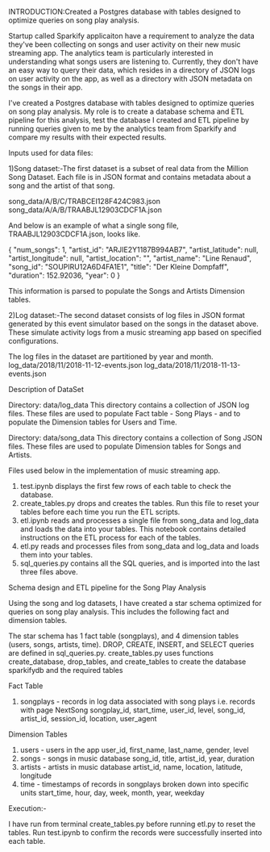 INTRODUCTION:Created a Postgres database with tables designed to optimize queries on song play analysis.

Startup called Sparkify applicaiton have a requirement  to analyze the data they've been collecting on songs and user activity on their new music streaming app. 
The analytics team is particularly interested in understanding what songs users are listening to. Currently, they don't have an easy way to query their data, which resides in a directory of JSON logs on user activity on the app, as well as a directory with JSON metadata on the songs in their app.


I've created a Postgres database with tables designed to optimize queries on song play analysis. My role is to create a database schema and ETL pipeline for this analysis, test the database I created and ETL pipeline by running queries given to me by the analytics team from Sparkify and compare my results with their expected results.


Inputs used for data files:

1)Song dataset:-The first dataset is a subset of real data from the Million Song Dataset. Each file is in JSON format and contains metadata about a song and the artist of that song.

song_data/A/B/C/TRABCEI128F424C983.json
song_data/A/A/B/TRAABJL12903CDCF1A.json

And below is an example of what a single song file, TRAABJL12903CDCF1A.json, looks like.

{
    "num_songs": 1,
    "artist_id": "ARJIE2Y1187B994AB7",
    "artist_latitude": null,
    "artist_longitude": null,
    "artist_location": "",
    "artist_name": "Line Renaud",
    "song_id": "SOUPIRU12A6D4FA1E1",
    "title": "Der Kleine Dompfaff",
    "duration": 152.92036,
    "year": 0
}

This information is parsed to populate the Songs and Artists Dimension tables.

2)Log dataset:-The second dataset consists of log files in JSON format generated by this event simulator based on the songs in the dataset above. These simulate activity logs from a music streaming app based on specified configurations.

The log files in the dataset are partitioned by year and month.
log_data/2018/11/2018-11-12-events.json
log_data/2018/11/2018-11-13-events.json


Description of DataSet

Directory: data/log_data
This directory contains a collection of JSON log files. These files are used to populate  Fact table - Song Plays - and to populate the Dimension tables for Users and Time.

Directory: data/song_data
This directory contains a collection of Song JSON files. These files are used to populate Dimension tables for Songs and Artists.

Files used below in the implementation of music streaming app.

1) test.ipynb displays the first few rows of each table to check the database.
2) create_tables.py drops and creates the tables. Run this file to reset your tables before each time you run the ETL scripts.
3) etl.ipynb reads and processes a single file from song_data and log_data and loads the data into your tables. This notebook contains detailed instructions on the ETL process for each of the tables.
4) etl.py reads and processes files from song_data and log_data and loads them into your tables.
5) sql_queries.py contains all the SQL queries, and is imported into the last three files above.


Schema design and ETL pipeline for the Song Play Analysis

Using the song and log datasets, I have created a star schema optimized for queries on song play analysis. This includes the following fact and dimension tables.


The star schema has 1 fact table (songplays), and 4 dimension tables (users, songs, artists, time). DROP, CREATE, INSERT, and SELECT queries are defined in sql_queries.py. create_tables.py uses functions create_database, drop_tables, and create_tables to create the database sparkifydb and the required tables



Fact Table
1) songplays - records in log data associated with song plays i.e. records with page NextSong
  songplay_id, start_time, user_id, level, song_id, artist_id, session_id, location, user_agent

Dimension Tables
1) users - users in the app
user_id, first_name, last_name, gender, level
2) songs - songs in music database
  song_id, title, artist_id, year, duration
3) artists - artists in music database
  artist_id, name, location, latitude, longitude
4) time - timestamps of records in songplays broken down into specific units
  start_time, hour, day, week, month, year, weekday
 
 


  
 Execution:-
  
I have run from terminal create_tables.py before running etl.py to reset the tables. 
Run test.ipynb to confirm the records were successfully inserted into each table.